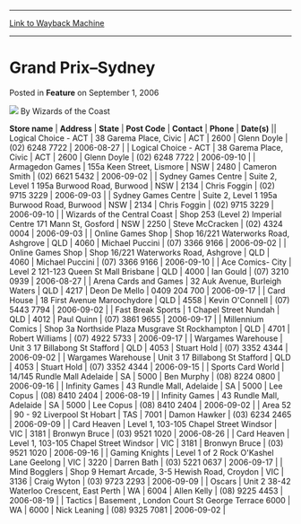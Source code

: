 
---
[Link to Wayback Machine](https://web.archive.org/web/20211025112707/https://magic.wizards.com/en/articles/archive/feature/grand-prix%E2%80%93sydney-2006-09-01-0)

[_metadata_:author]:- "Wizards of the Coast"
[_metadata_:description]:- "Store nameAddressStatePost CodeContactPhoneDate(s)Logical Choice - ACT38 Garema Place, CivicACT2600Glenn Doyle(02) 6248 77222006-08-27Logical Choice - ACT38 Garema Place, CivicACT2600Glenn Doyle(02) 6248 77222006-09-10Armagedon Games155a Keen Street, LismoreNSW2480Cameron Smith(02) 6621 54322006-09-02Sydney Games Centre Suite 2, Level 1 195a Burwood Road, BurwoodNSW2134Chris"
[_metadata_:generator]:- "Drupal 7 (http://drupal.org)"
[_metadata_:node]:- "736241"
[_metadata_:publish_date]:- "2006-09-01"
[_metadata_:source]:- "div-main-content"
[_metadata_:title]:- "Grand Prix–Sydney"
[_metadata_:wayback_capture_timestamp]:- "2021-10-25 11:27:07"
[_metadata_:wayback_raw_url]:- "https://web.archive.org/web/20211025112707id_/https://magic.wizards.com/en/articles/archive/feature/grand-prix%E2%80%93sydney-2006-09-01-0"
[_metadata_:wayback_url]:- "https://magic.wizards.com/en/articles/archive/feature/grand-prix%E2%80%93sydney-2006-09-01-0"
---


Grand Prix–Sydney
=================



 Posted in **Feature**
 on September 1, 2006 






![](https://media.magic.wizards.com/styles/auth_small/public/images/person/wizards_author.jpg)
By Wizards of the Coast













 **Store name** | **Address** | **State** | **Post Code** | **Contact** | **Phone** | **Date(s)** || Logical Choice - ACT | 38 Garema Place, Civic | ACT | 2600 | Glenn Doyle | (02) 6248 7722 | 2006-08-27 |
| Logical Choice - ACT | 38 Garema Place, Civic | ACT | 2600 | Glenn Doyle | (02) 6248 7722 | 2006-09-10 |
| Armagedon Games | 155a Keen Street, Lismore | NSW | 2480 | Cameron Smith | (02) 6621 5432 | 2006-09-02 |
| Sydney Games Centre |  Suite 2, Level 1 195a Burwood Road, Burwood | NSW | 2134 | Chris Foggin | (02) 9715 3229  | 2006-09-03 |
| Sydney Games Centre |  Suite 2, Level 1 195a Burwood Road, Burwood | NSW | 2134 | Chris Foggin | (02) 9715 3229  | 2006-09-10 |
| Wizards of the Central Coast | Shop 253 (Level 2) Imperial Centre 171 Mann St, Gosford | NSW | 2250 | Steve McCracken | (02) 4324 0004 | 2006-09-03 |
| Online Games Shop |  Shop 16/221 Waterworks Road, Ashgrove | QLD | 4060 | Michael Puccini | (07) 3366 9166 | 2006-09-02 |
| Online Games Shop |  Shop 16/221 Waterworks Road, Ashgrove | QLD | 4060 | Michael Puccini | (07) 3366 9166 | 2006-09-10 |
| Ace Comics- City |  Level 2 121-123 Queen St Mall Brisbane | QLD | 4000 | Ian Gould | (07) 3210 0939 | 2006-08-27 |
| Arena Cards and Games | 32 Auk Avenue, Burleigh Waters | QLD | 4217 | Deon De Mello | 0409 204 700 | 2006-09-17 |
| Card House |  18 First Avenue Maroochydore | QLD | 4558 | Kevin O'Connell | (07) 5443 7794 | 2006-09-02 |
| Fast Break Sports |  1 Chapel Street Nundah | QLD | 4012 | Paul Quinn | (07) 3861 9655 | 2006-09-17 |
| Millennium Comics |  Shop 3a Northside Plaza Musgrave St Rockhampton | QLD | 4701 | Robert Williams | (07) 4922 5733 | 2006-09-17 |
| Wargames Warehouse | Unit 3 17 Billabong St Stafford | QLD | 4053 | Stuart Hold | (07) 3352 4344 | 2006-09-02 |
| Wargames Warehouse | Unit 3 17 Billabong St Stafford | QLD | 4053 | Stuart Hold | (07) 3352 4344 | 2006-09-15 |
| Sports Card World | 14/145 Rundle Mall Adelaide | SA | 5000 | Ben Murphy | (08) 8224 0800 | 2006-09-16 |
| Infinity Games |  43 Rundle Mall, Adelaide | SA | 5000 | Lee Copus | (08) 8410 2404 | 2006-08-19 |
| Infinity Games |  43 Rundle Mall, Adelaide | SA | 5000 | Lee Copus | (08) 8410 2404 | 2006-09-02 |
| Area 52 | 90 - 92 Liverpool St Hobart | TAS | 7001 | Damon Hawker | (03) 6234 2465 | 2006-09-09 |
| Card Heaven |  Level 1, 103-105 Chapel Street Windsor | VIC | 3181 | Bronwyn Bruce | (03) 9521 1020 | 2006-08-26 |
| Card Heaven |  Level 1, 103-105 Chapel Street Windsor | VIC | 3181 | Bronwyn Bruce | (03) 9521 1020 | 2006-09-16 |
| Gaming Knights |  Level 1 of 2 Rock O'Kashel Lane Geelong | VIC | 3220 | Darren Bath | (03) 5221 0637 | 2006-09-17 |
| Mind Bogglers | Shop 9 Hemart Arcade, 3-5 Hewish Road, Croydon | VIC | 3136 | Craig Wyton | (03) 9723 2293 | 2006-09-09 |
| Oscars | Unit 2 38-42 Waterloo Crescent, East Perth | WA  | 6004 | Allen Kelly | (08) 9225 4453 | 2006-08-19 |
| Tactics | Basement , London Court St George Terrace 6000 | WA | 6000 | Nick Leaning | (08) 9325 7081 | 2006-09-02 |







